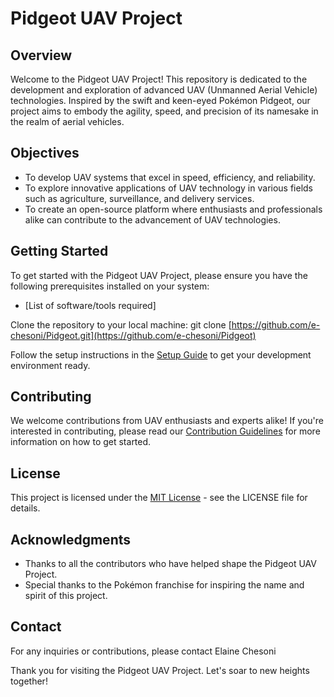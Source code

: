 # Pidgeot UAV Project

## Overview
Welcome to the Pidgeot UAV Project! This repository is dedicated to the development and exploration of advanced UAV (Unmanned Aerial Vehicle) technologies. Inspired by the swift and keen-eyed Pokémon Pidgeot, our project aims to embody the agility, speed, and precision of its namesake in the realm of aerial vehicles.

## Objectives
- To develop UAV systems that excel in speed, efficiency, and reliability.
- To explore innovative applications of UAV technology in various fields such as agriculture, surveillance, and delivery services.
- To create an open-source platform where enthusiasts and professionals alike can contribute to the advancement of UAV technologies.

## Getting Started
To get started with the Pidgeot UAV Project, please ensure you have the following prerequisites installed on your system:
- [List of software/tools required]

Clone the repository to your local machine:
git clone [https://github.com/e-chesoni/Pidgeot.git](https://github.com/e-chesoni/Pidgeot)

Follow the setup instructions in the [Setup Guide](./SETUP.md) to get your development environment ready.

## Contributing
We welcome contributions from UAV enthusiasts and experts alike! If you're interested in contributing, please read our [Contribution Guidelines](./CONTRIBUTING.md) for more information on how to get started.

## License
This project is licensed under the [MIT License](./LICENSE) - see the LICENSE file for details.

## Acknowledgments
- Thanks to all the contributors who have helped shape the Pidgeot UAV Project.
- Special thanks to the Pokémon franchise for inspiring the name and spirit of this project.

## Contact
For any inquiries or contributions, please contact Elaine Chesoni

Thank you for visiting the Pidgeot UAV Project. Let's soar to new heights together!
